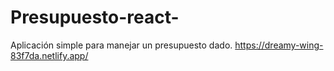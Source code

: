 # Presupuesto-react-
Aplicación simple para manejar un presupuesto dado. https://dreamy-wing-83f7da.netlify.app/
